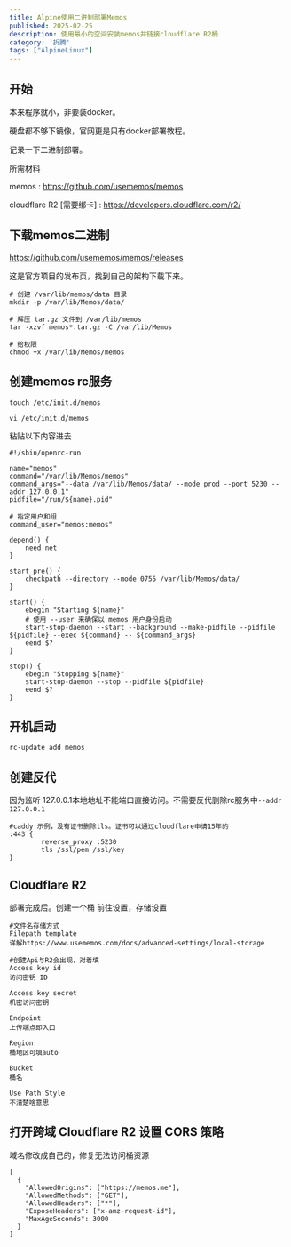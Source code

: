 ```yaml
---
title: Alpine使用二进制部署Memos
published: 2025-02-25
description: 使用最小的空间安装memos并链接cloudflare R2桶
category: '折腾'
tags: ["AlpineLinux"]
---
```

## 开始

本来程序就小，非要装docker。

硬盘都不够下镜像，官网更是只有docker部署教程。

记录一下二进制部署。

所需材料

memos : https://github.com/usememos/memos

cloudflare R2 [需要绑卡] : https://developers.cloudflare.com/r2/

## 下载memos二进制

https://github.com/usememos/memos/releases

这是官方项目的发布页，找到自己的架构下载下来。

```
# 创建 /var/lib/memos/data 目录
mkdir -p /var/lib/Memos/data/

# 解压 tar.gz 文件到 /var/lib/memos
tar -xzvf memos*.tar.gz -C /var/lib/Memos

# 给权限
chmod +x /var/lib/Memos/memos
```

## 创建memos rc服务

```
touch /etc/init.d/memos

vi /etc/init.d/memos
```

粘贴以下内容进去
```
#!/sbin/openrc-run

name="memos"
command="/var/lib/Memos/memos"
command_args="--data /var/lib/Memos/data/ --mode prod --port 5230 --addr 127.0.0.1"
pidfile="/run/${name}.pid"

# 指定用户和组
command_user="memos:memos"

depend() {
    need net
}

start_pre() {
    checkpath --directory --mode 0755 /var/lib/Memos/data/
}

start() {
    ebegin "Starting ${name}"
    # 使用 --user 来确保以 memos 用户身份启动
    start-stop-daemon --start --background --make-pidfile --pidfile ${pidfile} --exec ${command} -- ${command_args}
    eend $?
}

stop() {
    ebegin "Stopping ${name}"
    start-stop-daemon --stop --pidfile ${pidfile}
    eend $?
}

```

## 开机启动
```
rc-update add memos
```

## 创建反代

因为监听 127.0.0.1本地地址不能端口直接访问。不需要反代删除rc服务中` --addr 127.0.0.1 `

```
#caddy 示例，没有证书删除tls。证书可以通过cloudflare申请15年的
:443 {
        reverse_proxy :5230
        tls /ssl/pem /ssl/key
}
```

## Cloudflare R2
部署完成后。创建一个桶 前往设置，存储设置
```
#文件名存储方式
Filepath template
详解https://www.usememos.com/docs/advanced-settings/local-storage

#创建Api与R2会出现，对着填
Access key id
访问密钥 ID

Access key secret
机密访问密钥

Endpoint
上传端点即入口

Region
桶地区可填auto

Bucket
桶名

Use Path Style
不清楚啥意思
```

## 打开跨域 Cloudflare R2 设置 CORS 策略

域名修改成自己的，修复无法访问桶资源
```
[
  {
    "AllowedOrigins": ["https://memos.me"],
    "AllowedMethods": ["GET"],
    "AllowedHeaders": ["*"],
    "ExposeHeaders": ["x-amz-request-id"],
    "MaxAgeSeconds": 3000
  }
]
```
